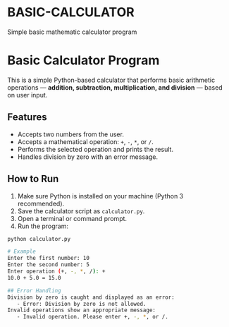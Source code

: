 # BASIC-CALCULATOR
Simple basic mathematic calculator program 

#  Basic Calculator Program

This is a simple Python-based calculator that performs basic arithmetic operations — **addition, subtraction, multiplication, and division** — based on user input.

## Features

- Accepts two numbers from the user.
- Accepts a mathematical operation: `+`, `-`, `*`, or `/`.
- Performs the selected operation and prints the result.
- Handles division by zero with an error message.

## How to Run

1. Make sure Python is installed on your machine (Python 3 recommended).
2. Save the calculator script as `calculator.py`.
3. Open a terminal or command prompt.
4. Run the program:
   
``` bash
python calculator.py

# Example
Enter the first number: 10
Enter the second number: 5
Enter operation (+, -, *, /): +
10.0 + 5.0 = 15.0

## Error Handling
Division by zero is caught and displayed as an error:
   - Error: Division by zero is not allowed.
Invalid operations show an appropriate message: 
   - Invalid operation. Please enter +, -, *, or /.
